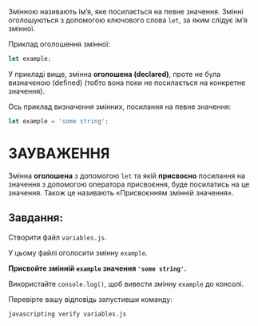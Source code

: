Змінною називають ім’я, яке посилається на певне значення. Змінні оголошуються з допомогою ключового слова `let`, за яким слідує ім’я змінної.

Приклад оголошення змінної:

```js
let example;
```

У прикладі вище, змінна **оголошена (declared)**, проте не була визначеною (defined) (тобто вона поки не посилається на конкретне значення).

Ось приклад визначення змінних, посилання на певне значення:

```js
let example = 'some string';
```

# ЗАУВАЖЕННЯ

Змінна **оголошена** з допомогою `let` та якій **присвоєно** посилання на значення з допомогою оператора присвоєння, буде посилатись на це значення. Також це називають «Присвоєнням змінній значення».

## Завдання:

Створити файл `variables.js`.

У цьому файлі оголосити змінну `example`.

**Присвойте змінній `example` значення `'some string'`.**

Використайте `console.log()`, щоб вивести змінну `example` до консолі.

Перевірте вашу відповідь запустивши команду:

`javascripting verify variables.js`

